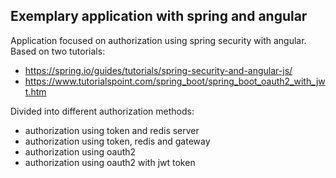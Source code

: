 ## Exemplary application with spring and angular

Application focused on authorization using spring security with angular. Based on two tutorials:
  
* https://spring.io/guides/tutorials/spring-security-and-angular-js/
* https://www.tutorialspoint.com/spring_boot/spring_boot_oauth2_with_jwt.htm

Divided into different authorization methods:
* authorization using token and redis server
* authorization using token, redis and gateway
* authorization using oauth2
* authorization using oauth2 with jwt token


